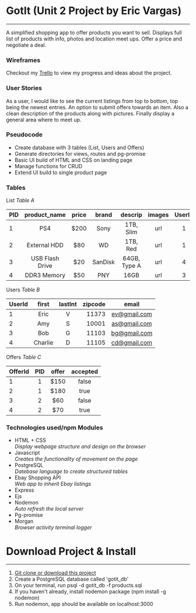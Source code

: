 # GotIt (Unit 2 Project by Eric Vargas)
-----------
A simplified shopping app to offer products you want to sell. Displays full list of products with info, photos and location meet ups. Offer a price and negotiate a deal. 

### Wireframes
Checkout my [Trello](https://trello.com/b/KvbvZuid/project-2-trash-2-treasure) to view my progress and ideas about the project.

### User Stories
As a user, I would like to see the current listings from top to bottom, top being the newest entries. An option to submit offers towards an item. Also a clean description of the products along with pictures. Finally display a general area where to meet up.

### Pseudocode
* Create database with 3 tables (List, Users and Offers)
* Generate directories for views, routes and pg-promise
* Basic UI build of HTML and CSS on landing page
* Manage functions for CRUD 
* Extend UI build to single product page

### Tables
List _Table A_

| PID |  product_name |  price |  brand |  descrip  | images | UserId |
|-----|:-------------:|:------:|:------:|:---------:|:------:|:------:|
| 1   |      PS4      |  $200  |  Sony  | 1TB, Slim |   url  |    1   |
| 2   | External HDD  |   $80  |   WD   | 1TB, Red  |   url  |    1   |
| 3   | USB Flash Drive | $20 | SanDisk | 64GB, Type A | url |    4   |
| 4   |  DDR3 Memory  |   $50  |  PNY   |    16GB   |   url  |    3   |

Users _Table B_

| UserId |  first | lastInt | zipcode |     email    |
|--------|:------:|:-------:|--------:|:------------:|
|   1    |  Eric  |    V    |  11373  | ev@gmail.com |
|   2    |  Amy   |    S    |  10001  | as@gmail.com |
|   3    |  Bob   |    G    |  11103  | bg@gmail.com |
|   4    | Charlie|    D    |  11105  | cd@gmail.com |

Offers _Table C_

| OfferId |  PID | offer | accepted |
|---------|:----:|:-----:|:--------:|
|    1    |   1  |  $150 |   false  |
|    2    |   1  |  $180 |   true   |
|    3    |   2  |  $60  |   false  |
|    4    |   2  |  $70  |   true   |

### Technologies used/npm Modules
* HTML + CSS </br> _Display webpage structure and design on the browser_
* Javascript </br> _Creates the functionality of movement on the page_
* PostgreSQL </br> _Datebase language to create structured tables_
* Ebay Shopping API </br> _Web app to inherit Ebay listings_ 
* Express
* Ejs
* Nodemon </br> _Auto refresh the local server_
* Pg-promise
* Morgan </br> _Browser activity terminal logger_

# Download Project & Install
-------------

1. [Git clone or download this project]('https://github.com/ericVargas/Shopping-App')
2. Create a PostgreSQL database called 'gotit_db'
3. On your terminal, run psql -d gotit_db -f products.sql
4. If you haven't already, install nodemon package (npm install -g nodemon)
5. Run nodemon, app should be available on localhost:3000
